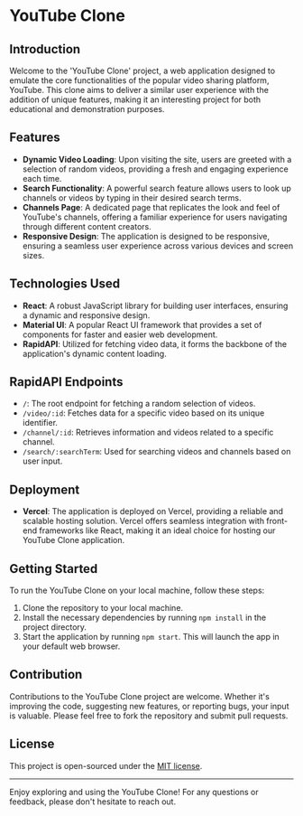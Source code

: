 
# YouTube Clone

## Introduction
Welcome to the 'YouTube Clone' project, a web application designed to emulate the core functionalities of the popular video sharing platform, YouTube. This clone aims to deliver a similar user experience with the addition of unique features, making it an interesting project for both educational and demonstration purposes.

## Features
- **Dynamic Video Loading**: Upon visiting the site, users are greeted with a selection of random videos, providing a fresh and engaging experience each time.
- **Search Functionality**: A powerful search feature allows users to look up channels or videos by typing in their desired search terms.
- **Channels Page**: A dedicated page that replicates the look and feel of YouTube's channels, offering a familiar experience for users navigating through different content creators.
- **Responsive Design**: The application is designed to be responsive, ensuring a seamless user experience across various devices and screen sizes.

## Technologies Used
- **React**: A robust JavaScript library for building user interfaces, ensuring a dynamic and responsive design.
- **Material UI**: A popular React UI framework that provides a set of components for faster and easier web development.
- **RapidAPI**: Utilized for fetching video data, it forms the backbone of the application's dynamic content loading.
  
## RapidAPI Endpoints
- `/`: The root endpoint for fetching a random selection of videos.
- `/video/:id`: Fetches data for a specific video based on its unique identifier.
- `/channel/:id`: Retrieves information and videos related to a specific channel.
- `/search/:searchTerm`: Used for searching videos and channels based on user input.

## Deployment
- **Vercel**: The application is deployed on Vercel, providing a reliable and scalable hosting solution. Vercel offers seamless integration with front-end frameworks like React, making it an ideal choice for hosting our YouTube Clone application.

## Getting Started
To run the YouTube Clone on your local machine, follow these steps:
1. Clone the repository to your local machine.
2. Install the necessary dependencies by running `npm install` in the project directory.
3. Start the application by running `npm start`. This will launch the app in your default web browser.

## Contribution
Contributions to the YouTube Clone project are welcome. Whether it's improving the code, suggesting new features, or reporting bugs, your input is valuable. Please feel free to fork the repository and submit pull requests.

## License
This project is open-sourced under the [MIT license](LICENSE.md).

---

Enjoy exploring and using the YouTube Clone! For any questions or feedback, please don't hesitate to reach out.
